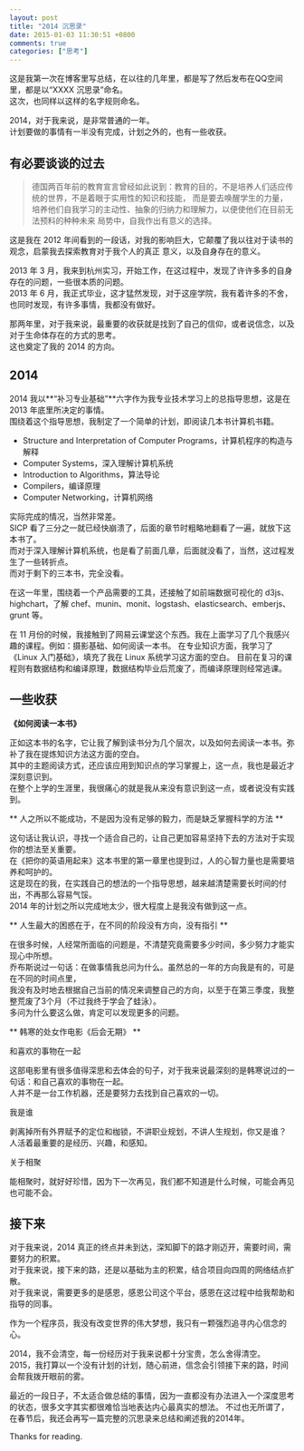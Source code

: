 ```yaml
---
layout: post
title: "2014 沉思录"
date: 2015-01-03 11:30:51 +0800
comments: true
categories: ["思考"]
---
```


这是我第一次在博客里写总结，在以往的几年里，都是写了然后发布在QQ空间里，都是以“XXXX 沉思录”命名。<br/>
这次，也同样以这样的名字规则命名。<br/>

2014，对于我来说，是非常普通的一年。<br/>
计划要做的事情有一半没有完成，计划之外的，也有一些收获。

## 有必要谈谈的过去

> 德国两百年前的教育宣言曾经如此说到：教育的目的，不是培养人们适应传统的世界，不是着眼于实用性的知识和技能，
而是要去唤醒学生的力量，培养他们自我学习的主动性、抽象的归纳力和理解力，以便使他们在目前无法预料的种种未来
局势中，自我作出有意义的选择。

这是我在 2012 年间看到的一段话，对我的影响巨大，它颠覆了我以往对于读书的观念，启蒙我去探索教育对于我个人的真正
意义，以及自身存在的意义。

2013 年 3 月，我来到杭州实习，开始工作，在这过程中，发现了许许多多的自身存在的问题，一些很本质的问题。<br/>
2013 年 6 月，我正式毕业，这才猛然发现，对于这座学院，我有着许多的不舍，也同时发现，有许多事情，我都没有做好。

那两年里，对于我来说，最重要的收获就是找到了自己的信仰，或者说信念，以及对于生命体存在的方式的思考。<br/>
这也奠定了我的 2014 的方向。

## 2014

2014 我以**“补习专业基础”**六字作为我专业技术学习上的总指导思想，这是在 2013 年底里所决定的事情。<br/>
围绕着这个指导思想，我制定了一个简单的计划，即阅读几本书计算机书籍。

- Structure and Interpretation of Computer Programs，计算机程序的构造与解释
- Computer Systems，深入理解计算机系统
- Introduction to Algorithms，算法导论
- Compilers，编译原理
- Computer Networking，计算机网络

实际完成的情况，当然非常差。<br/>
SICP 看了三分之一就已经快崩溃了，后面的章节时粗略地翻看了一遍，就放下这本书了。<br/>
而对于深入理解计算机系统，也是看了前面几章，后面就没看了，当然，这过程发生了一些转折点。<br/>
而对于剩下的三本书，完全没看。

在这一年里，围绕着一个产品需要的工具，还接触了如前端数据可视化的 d3js、highchart，了解 chef、munin、monit、logstash、elasticsearch、emberjs、grunt 等。

在 11 月份的时候，我接触到了网易云课堂这个东西。我在上面学习了几个我感兴趣的课程。例如：摄影基础、如何阅读一本书。
在专业知识方面，我学习了《Linux 入门基础》，填充了我在 Linux 系统学习这方面的空白。
目前在复习的课程则有数据结构和编译原理，数据结构毕业后荒废了，而编译原理则经常逃课。

## 一些收获

**《如何阅读一本书》**

  正如这本书的名字，它让我了解到读书分为几个层次，以及如何去阅读一本书。弥补了我在提炼知识方法这方面的空白。<br/>
  其中的主题阅读方式，还应该应用到知识点的学习掌握上，这一点，我也是最近才深刻意识到。<br/>
  在整个上学的生涯里，我很痛心的就是我从来没有意识到这一点，或者说没有实践到。

** 人之所以不能成功，不是因为没有足够的毅力，而是缺乏掌握科学的方法 **

  这句话让我认识，寻找一个适合自己的，让自己更加容易坚持下去的方法对于实现你的想法至关重要。<br/>
  在《把你的英语用起来》这本书里的第一章里也提到过，人的心智力量也是需要培养和呵护的。<br/>
  这是现在的我，在实践自己的想法的一个指导思想，越来越清楚需要长时间的付出，不再那么容易气馁。<br/>
  2014 年的计划之所以完成地太少，很大程度上是我没有做到这一点。

** 人生最大的困惑在于，在不同的阶段没有方向，没有指引 **

  在很多时候，人经常所面临的问题是，不清楚究竟需要多少时间，多少努力才能实现心中所想。<br/>
  乔布斯说过一句话：在做事情我总问为什么。虽然总的一年的方向我是有的，可是在不同的时间点里，<br/>
  我没有及时地去根据自己当前的情况来调整自己的方向，以至于在第三季度，我整整荒废了3个月（不过我终于学会了蛙泳）。<br/>
  多问为什么要这么做，肯定可以发现更多的问题。

** 韩寒的处女作电影《后会无期》 **

  和喜欢的事物在一起

  这部电影里有很多值得深思和去体会的句子，对于我来说最深刻的是韩寒说过的一句话：和自己喜欢的事物在一起。<br/>
  人并不是一台工作机器，还是要努力去找到自己喜欢的一切。<br/>

  我是谁

  剥离掉所有外界赋予的定位和枷锁，不讲职业规划，不讲人生规划，你又是谁？<br/>
  人活着最重要的是经历、兴趣，和感知。<br/>

  关于相聚

  能相聚时，就好好珍惜，因为下一次再见，我们都不知道是什么时候，可能会再见也可能不会。

## 接下来

  对于我来说，2014 真正的终点并未到达，深知脚下的路才刚迈开，需要时间，需要努力的积累。<br/>
  对于我来说，接下来的路，还是以基础为主的积累，结合项目向四周的网络结点扩散。<br/>
  对于我来说，需要更多的是感恩，感恩公司这个平台，感恩在这过程中给我帮助和指导的同事。

  作为一个程序员，我没有改变世界的伟大梦想，我只有一颗强烈追寻内心信念的心。

  2014，我不会清空，每一份经历对于我来说都十分宝贵，怎么舍得清空。<br/>
  2015，我打算以一个没有计划的计划，随心前进，信念会引领接下来的路，时间会帮我拨开眼前的雾。

  最近的一段日子，不太适合做总结的事情，因为一直都没有办法进入一个深度思考的状态，很多文字其实都很难恰当地表达内心最真实的想法。
  不过也无所谓了，在春节后，我还会再写一篇完整的沉思录来总结和阐述我的2014年。

  Thanks for reading.
